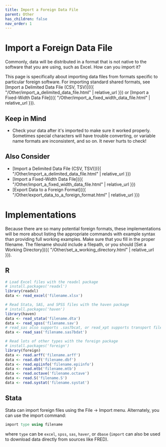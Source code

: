 ```yaml
---
title: Import a Foreign Data File
parent: Other
has_children: false
nav_order: 1
---
```



# Import a Foreign Data File

Commonly, data will be distributed in a format that is not native to the software that you are using, such as Excel. How can you import it?

This page is specifically about importing data files from formats specific to particular foreign software. For importing standard shared formats, see [Import a Delimited Data File (CSV, TSV)]({{ "/Other/import_a_delimited_data_file.html" | relative_url }}) or [Import a Fixed-Width Data File]({{ "/Other/import_a_fixed_width_data_file.html" | relative_url }}).

## Keep in Mind

- Check your data after it's imported to make sure it worked properly. Sometimes special characters will have trouble converting, or variable name formats are inconsistent, and so on. It never hurts to check!

## Also Consider

- [Import a Delimited Data File (CSV, TSV)]({{ "/Other/import_a_delimited_data_file.html" | relative_url }})
- [Import a Fixed-Width Data File]({{ "/Other/import_a_fixed_width_data_file.html" | relative_url }})
- [Export Data to a Foreign Format]({{ "/Other/export_data_to_a_foreign_format.html" | relative_url }})

# Implementations

Because there are so many potential foreign formats, these implementations will be more about listing the appropriate commands with example syntax than providing full working examples. Make sure that you fill in the proper filename. The filename should include a filepath, or you should [Set a Working Directory]({{ "/Other/set_a_working_directory.html" | relative_url }}).

## R

```r
# Load Excel files with the readxl package
# install.packages('readxl')
library(readxl)
data <- read_excel('filename.xlsx')

# Read Stata, SAS, and SPSS files with the haven package
# install.packages('haven')
library(haven)
data <- read_stata('filename.dta')
data <- read_spss('filename.sav')
# read_sas also supports .sas7bcat, or read_xpt supports transport files
data <- read_sas('filename.sas7bdat')

# Read lots of other types with the foreign package
# install.packages('foreign')
library(foreign)
data <- read.arff('filename.arff')
data <- read.dbf('filename.dbf')
data <- read.epiinfo('filename.epiinfo')
data <- read.mtb('filename.mtb')
data <- read.octave('filename.octave')
data <- read.S('filename.S')
data <- read.systat('filename.systat')
```

## Stata

Stata can import foreign files using the File -> Import menu. Alternately, you can use the import command:

```stata
import type using filename
```

where `type` can be `excel`, `spss`, `sas`, `haver`, or `dbase` (`import` can also be used to download data directly from sources like FRED).
